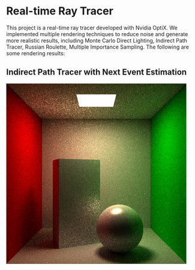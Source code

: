 # Real-time Ray Tracer

This project is a real-time ray tracer developed with Nvidia OptiX. We implemented multiple rendering techniques to reduce noise and generate more realistic results, including Monte Carlo Direct Lighting, Indirect Path Tracer, Russian Roulette, Multiple Importance Sampling. The following are some rendering results:

## Indirect Path Tracer with Next Event Estimation
![Alt text](output/cornellNEE.png)


